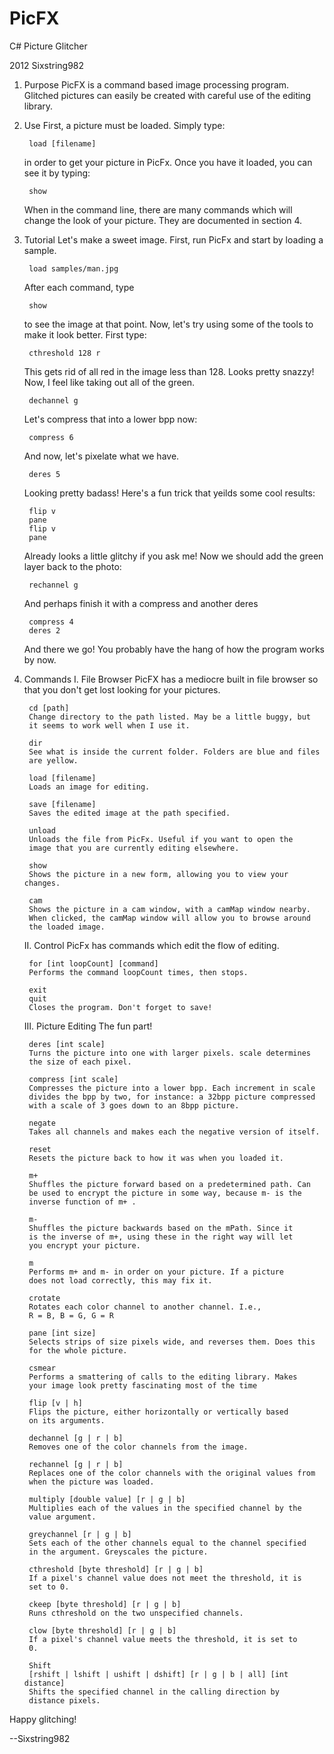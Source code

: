 PicFX
=====

C# Picture Glitcher

2012 Sixstring982

1. Purpose
	PicFX is a command based image processing program. Glitched pictures can
	easily be created with careful use of the editing library.
	
2. Use
	First, a picture must be loaded. Simply type:
	
		load [filename]
		
	in order to get your picture in PicFx. Once you have it loaded, you
	can see it by typing:
	
		show
	
	When in the command line, there are many commands which will change
	the look of your picture. They are documented in section 4.
	
3. Tutorial
	Let's make a sweet image. First, run PicFx and start by loading a sample.
	
		load samples/man.jpg
	
	After each command, type
	
		show
		
	to see the image at that point. Now, let's try using some of the tools
	to make it look better. First type:
	
		cthreshold 128 r
	
	This gets rid of all red in the image less than 128. Looks pretty snazzy!
	Now, I feel like taking out all of the green.
	
		dechannel g
		
	Let's compress that into a lower bpp now:
	
		compress 6
		
	And now, let's pixelate what we have.
	
		deres 5
		
	Looking pretty badass! Here's a fun trick that yeilds some cool results:
	
		flip v
		pane
		flip v
		pane
		
	Already looks a little glitchy if you ask me! Now we should add the green
	layer back to the photo:
	
		rechannel g
		
	And perhaps finish it with a compress and another deres
	
		compress 4
		deres 2
	
	And there we go! You probably have the hang of how the program works
	by now.
	
4. Commands
	I. File Browser
		PicFX has a mediocre built in file browser so that you don't get
		lost looking for your pictures. 
		
		cd [path]
		Change directory to the path listed. May be a little buggy, but
		it seems to work well when I use it.
		
		dir
		See what is inside the current folder. Folders are blue and files
		are yellow.
		
		load [filename]
		Loads an image for editing.
		
		save [filename]
		Saves the edited image at the path specified.
		
		unload
		Unloads the file from PicFx. Useful if you want to open the
		image that you are currently editing elsewhere.
		
		show
		Shows the picture in a new form, allowing you to view your changes.
		
		cam
		Shows the picture in a cam window, with a camMap window nearby.
		When clicked, the camMap window will allow you to browse around
		the loaded image.
		
	II. Control
		PicFx has commands which edit the flow of editing.
		
		for [int loopCount] [command]
		Performs the command loopCount times, then stops.
		
		exit
		quit
		Closes the program. Don't forget to save!
		
	III. Picture Editing
		The fun part!
		
		deres [int scale]
		Turns the picture into one with larger pixels. scale determines
		the size of each pixel.
		
		compress [int scale]
		Compresses the picture into a lower bpp. Each increment in scale
		divides the bpp by two, for instance: a 32bpp picture compressed
		with a scale of 3 goes down to an 8bpp picture.
		
		negate
		Takes all channels and makes each the negative version of itself.
		
		reset
		Resets the picture back to how it was when you loaded it.
		
		m+
		Shuffles the picture forward based on a predetermined path. Can
		be used to encrypt the picture in some way, because m- is the
		inverse function of m+ .
		
		m-
		Shuffles the picture backwards based on the mPath. Since it
		is the inverse of m+, using these in the right way will let
		you encrypt your picture.
		
		m
		Performs m+ and m- in order on your picture. If a picture
		does not load correctly, this may fix it.
		
		crotate
		Rotates each color channel to another channel. I.e., 
		R = B, B = G, G = R
		
		pane [int size]
		Selects strips of size pixels wide, and reverses them. Does this
		for the whole picture.
		
		csmear
		Performs a smattering of calls to the editing library. Makes
		your image look pretty fascinating most of the time
		
		flip [v | h]
		Flips the picture, either horizontally or vertically based
		on its arguments.
		
		dechannel [g | r | b]
		Removes one of the color channels from the image.
		
		rechannel [g | r | b]
		Replaces one of the color channels with the original values from
		when the picture was loaded.
		
		multiply [double value] [r | g | b]
		Multiplies each of the values in the specified channel by the
		value argument.
		
		greychannel [r | g | b]
		Sets each of the other channels equal to the channel specified
		in the argument. Greyscales the picture.
		
		cthreshold [byte threshold] [r | g | b]
		If a pixel's channel value does not meet the threshold, it is
		set to 0.
		
		ckeep [byte threshold] [r | g | b]
		Runs cthreshold on the two unspecified channels.
		
		clow [byte threshold] [r | g | b]
		If a pixel's channel value meets the threshold, it is set to
		0.
		
		Shift
		[rshift | lshift | ushift | dshift] [r | g | b | all] [int distance]
		Shifts the specified channel in the calling direction by
		distance pixels.
	    
		
Happy glitching!

--Sixstring982
		
